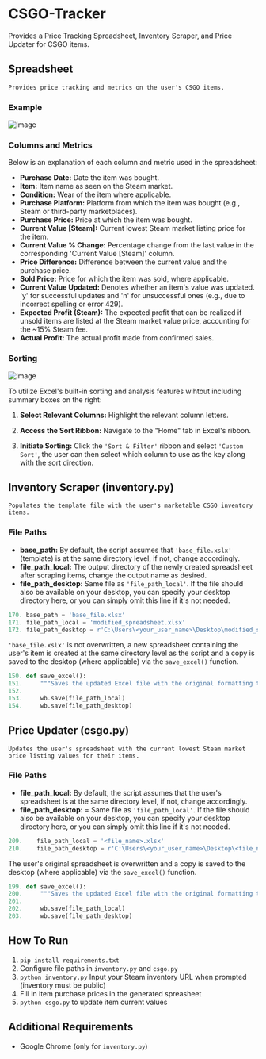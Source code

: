 # CSGO-Tracker

Provides a Price Tracking Spreadsheet, Inventory Scraper, and Price Updater for CSGO items.

## Spreadsheet

```
Provides price tracking and metrics on the user's CSGO items.
```

### Example

![image](https://github.com/Jonathan9168/CSGO-Tracker/assets/77795437/e0d51a7b-61c5-4df2-ba56-0622cd829f30)

### Columns and Metrics

Below is an explanation of each column and metric used in the spreadsheet:

- **Purchase Date:** Date the item was bought.
- **Item:** Item name as seen on the Steam market.
- **Condition:** Wear of the item where applicable.
- **Purchase Platform:** Platform from which the item was bought (e.g., Steam or third-party marketplaces).
- **Purchase Price:** Price at which the item was bought.
- **Current Value [Steam]:** Current lowest Steam market listing price for the item.
- **Current Value % Change:** Percentage change from the last value in the corresponding 'Current Value [Steam]' column.
- **Price Difference:** Difference between the current value and the purchase price.
- **Sold Price:** Price for which the item was sold, where applicable.
- **Current Value Updated:** Denotes whether an item's value was updated. 'y' for successful updates and 'n' for unsuccessful ones (e.g., due to incorrect spelling or error 429).
- **Expected Profit (Steam):** The expected profit that can be realized if unsold items are listed at the Steam market value price, accounting for the ~15% Steam fee.
- **Actual Profit:** The actual profit made from confirmed sales.

### Sorting

![image](https://github.com/Jonathan9168/CSGO-Tracker/assets/77795437/627b8c87-60a9-4326-88c0-6532b8dfb880)

To utilize Excel's built-in sorting and analysis features wihtout including summary boxes on the right:

1. **Select Relevant Columns:** Highlight the relevant column letters.
   
3. **Access the Sort Ribbon:** Navigate to the "Home" tab in Excel's ribbon.

4. **Initiate Sorting:** Click the ```'Sort & Filter'``` ribbon and select ```'Custom Sort'```, the user can then select which column to use as the key along with the sort direction.


## Inventory Scraper (inventory.py)

```
Populates the template file with the user's marketable CSGO inventory items.
```

### File Paths

- **base_path:** By default, the script assumes that ```'base_file.xslx'``` (template) is at the same directory level, if not, change accordingly.
- **file_path_local:** The output directory of the newly created spreadsheet after scraping items, change the output name as desired. 
- **file_path_desktop:** Same file as ```'file_path_local'```.  If the file should also be available on your desktop, you can specify your desktop directory here, or you can simply omit this line if it's not needed.
  
```python
170. base_path = 'base_file.xlsx'
171. file_path_local = 'modified_spreadsheet.xlsx'
172. file_path_desktop = r'C:\Users\<your_user_name>\Desktop\modified_spreadsheet.xlsx'
```

```'base_file.xslx'``` is not overwritten, a new spreadsheet containing the user's item is created at the same directory level as the script and a copy is saved to the desktop (where applicable) via the ```save_excel()``` function.

```python
150. def save_excel():
151.     """Saves the updated Excel file with the original formatting to specified directories"""
152.
153.     wb.save(file_path_local)
154.     wb.save(file_path_desktop)
```

## Price Updater (csgo.py)

```
Updates the user's spreadsheet with the current lowest Steam market price listing values for their items.
```

### File Paths

- **file_path_local:** By default, the script assumes that the user's spreadsheet is at the same directory level, if not, change accordingly.
- **file_path_desktop:** = Same file as ```'file_path_local'```.  If the file should also be available on your desktop, you can specify your desktop directory here, or you can simply omit this line if it's not needed.

```python
209.    file_path_local = '<file_name>.xlsx'
210.    file_path_desktop = r'C:\Users\<your_user_name>\Desktop\<file_name>.xlsx'
```

The user's original spreadsheet is overwritten and a copy is saved to the desktop (where applicable) via the ```save_excel()``` function.

```python
199. def save_excel():
200.     """Saves the updated Excel file with the original formatting to specified directories"""
201.
202.     wb.save(file_path_local)
203.     wb.save(file_path_desktop)
```

## How To Run

1. ```pip install requirements.txt```
2. Configure file paths in ```inventory.py``` and ```csgo.py```
3. ```python inventory.py``` Input your Steam inventory URL when prompted (inventory must be public)
4. Fill in item purchase prices in the generated spreasheet
5. ```python csgo.py``` to update item current values

## Additional Requirements 

- Google Chrome (only for ```inventory.py```)
